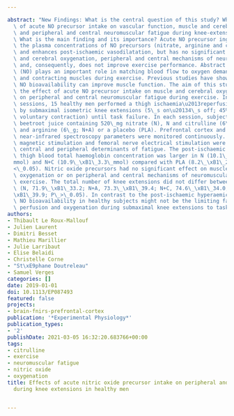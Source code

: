 ---
abstract: "New Findings: What is the central question of this study? What is the effect\
  \ of acute NO precursor intake on vascular function, muscle and cerebral oxygenation\
  \ and peripheral and central neuromuscular fatigue during knee-extension exercise?\
  \ What is the main finding and its importance? Acute NO precursor ingestion increases\
  \ the plasma concentrations of NO precursors (nitrate, arginine and citrulline)\
  \ and enhances post-ischaemic vasodilatation, but has no significant effect on muscle\
  \ and cerebral oxygenation, peripheral and central mechanisms of neuromuscular fatigue\
  \ and, consequently, does not improve exercise performance. Abstract: Nitric oxide\
  \ (NO) plays an important role in matching blood flow to oxygen demand in the brain\
  \ and contracting muscles during exercise. Previous studies have shown that increasing\
  \ NO bioavailability can improve muscle function. The aim of this study was to assess\
  \ the effect of acute NO precursor intake on muscle and cerebral oxygenation and\
  \ on peripheral and central neuromuscular fatigue during exercise. In four experimental\
  \ sessions, 15 healthy men performed a thigh ischaemia\u2013reperfusion test followed\
  \ by submaximal isometric knee extensions (5\_s on\u20134\_s off; 45% of maximal\
  \ voluntary contraction) until task failure. In each session, subjects drank a nitrate-rich\
  \ beetroot juice containing 520\_mg nitrate (N), N and citrulline (6\_g; N+C), N\
  \ and arginine (6\_g; N+A) or a placebo (PLA). Prefrontal cortex and quadriceps\
  \ near-infrared spectroscopy parameters were monitored continuously. Transcranial\
  \ magnetic stimulation and femoral nerve electrical stimulation were used to assess\
  \ central and peripheral determinants of fatigue. The post-ischaemic increase in\
  \ thigh blood total haemoglobin concentration was larger in N (10.1\_\xB1\_3.7\_\
  mmol) and N+C (10.9\_\xB1\_3.3\_mmol) compared with PLA (8.2\_\xB1\_2.7\_mmol; P\_\
  <\_0.05). Nitric oxide precursors had no significant effect on muscle and cerebral\
  \ oxygenation or on peripheral and central mechanisms of neuromuscular fatigue during\
  \ exercise. The total number of knee extensions did not differ between sessions\
  \ (N, 71.9\_\xB1\_33.2; N+A, 73.3\_\xB1\_39.4; N+C, 74.6\_\xB1\_34.0; PLA, 71.8\_\
  \xB1\_39.9; P\_>\_0.05). In contrast to the post-ischaemic hyperaemic response,\
  \ NO bioavailability in healthy subjects might not be the limiting factor for tissue\
  \ perfusion and oxygenation during submaximal knee extensions to task failure."
authors:
- Thibault Le Roux-Mallouf
- Julien Laurent
- Dimitri Besset
- Mathieu Marillier
- Julie Larribaut
- Elise Belaidi
- Christelle Corne
- "St\xE9phane Doutreleau"
- Samuel Verges
categories: []
date: 2019-01-01
doi: 10.1113/EP087493
featured: false
projects:
- brain-fnirs-prefrontal-cortex
publication: '*Experimental Physiology*'
publication_types:
- '2'
publishDate: 2021-03-05 16:32:20.683766+00:00
tags:
- citrulline
- exercise
- neuromuscular fatigue
- nitric oxide
- oxygenation
title: Effects of acute nitric oxide precursor intake on peripheral and central fatigue
  during knee extensions in healthy men

---
